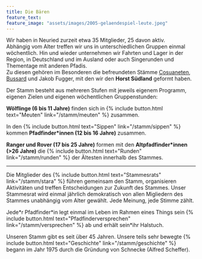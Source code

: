 ```yaml
---
title: Die Bären
feature_text:
feature_image: "assets/images/2005-gelaendespiel-leute.jpeg"
---
```


Wir haben in Neuried zurzeit etwa 35 Mitglieder, 25 davon aktiv.  
Abhängig vom Alter treffen wir uns in unterschiedlichen Gruppen einmal wöchentlich. Hin und wieder unternehmen wir Fahrten und Lager in der Region, in Deutschland und im Ausland oder auch Singerunden und Thementage mit anderen Pfadis.  
Zu diesen gehören im Besonderen die befreundeten Stämme [Cosuaneten](https://www.cosuaneten.de), [Bussard](https://www.stammbussard-germering.de) und Jakob Fugger, mit den wir den **Horst Südland** geformt haben.

Der Stamm besteht aus mehreren Stufen mit jeweils eigenem Programm, eigenen Zielen und eigenen wöchentlichen Gruppenstunden:

**Wölflinge (6 bis 11 Jahre)** finden sich in {% include button.html text="Meuten" link="/stamm/meuten" %} zusammen.

In den {% include button.html text="Sippen" link="/stamm/sippen" %} kommen **Pfadfinder\*innen (12 bis 16 Jahre)** zusammen.

**Ranger und Rover (17 bis 25 Jahre)** formen mit den **Altpfadfinder\*innen (>26 Jahre)** die {% include button.html text="Runden" link="/stamm/runden" %} der Ältesten innerhalb des Stammes.

***

Die Mitglieder des {% include button.html text="Stammesrats" link="/stamm/stara" %} führen gemeinsam den Stamm, organisieren Aktivitäten und treffen Entscheidungen zur Zukunft des Stammes.
Unser Stammesrat wird einmal jährlich demokratisch von allen Migliedern des Stammes unabhängig vom Alter gewählt. Jede Meinung, jede Stimme zählt.

Jede\*r Pfadfinder\*in legt einmal im Leben im Rahmen eines Things sein {% include button.html text="Pfadfinderversprechen" link="/stamm/versprechen" %} ab und erhält sein*ihr Halstuch.

Unseren Stamm gibt es seit über 45 Jahren. Unsere teils sehr bewegte {% include button.html text="Geschichte" link="/stamm/geschichte" %} begann im Jahr 1975 durch die Gründung von Schnecke (Alfred Scheffer).
